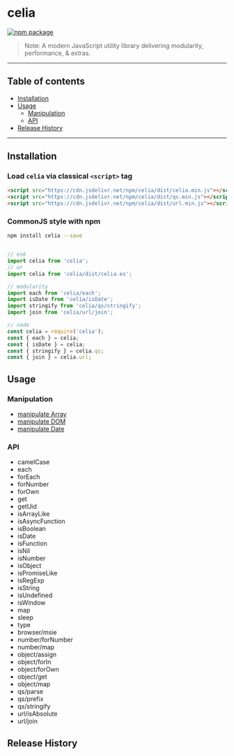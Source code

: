 # celia

[![npm package](https://nodei.co/npm/celia.png?downloads=true&downloadRank=true&stars=true)](https://www.npmjs.com/package/celia)

> Note:  A modern JavaScript utility library delivering modularity, performance, & extras.

---

## Table of contents

  - [Installation](#Installation)
  - [Usage](#Usage)
    - [Manipulation](#Manipulation)
    - [API](#API)
  - [Release History](#Release-History)

---

## Installation

### Load `celia` via classical `<script>` tag

```html
<script src="https://cdn.jsdelivr.net/npm/celia/dist/celia.min.js"></script>
<script src="https://cdn.jsdelivr.net/npm/celia/dist/qs.min.js"></script>
<script src="https://cdn.jsdelivr.net/npm/celia/dist/url.min.js"></script>
```

### CommonJS style with npm

```bash
npm install celia --save
```

```javascript

// es6
import celia from 'celia';
// or
import celia from 'celia/dist/celia.es';

// modularity
import each from 'celia/each';
import isDate from 'celia/isDate';
import stringify from 'celia/qs/stringify';
import join from 'celia/url/join';

// node
const celia = require('celia');
const { each } = celia;
const { isDate } = celia;
const { stringify } = celia.qs;
const { join } = celia.url;

```

## Usage

### Manipulation

  - [manipulate Array](https://www.npmjs.com/package/kick-array)
  - [manipulate DOM](https://www.npmjs.com/package/kick-dom)
  - [manipulate Date](https://www.npmjs.com/package/kick-date)

### API

  - camelCase
  - each
  - forEach
  - forNumber
  - forOwn
  - get
  - getUid
  - isArrayLike
  - isAsyncFunction
  - isBoolean
  - isDate
  - isFunction
  - isNil
  - isNumber
  - isObject
  - isPromiseLike
  - isRegExp
  - isString
  - isUndefined
  - isWindow
  - map
  - sleep
  - type
  - browser/msie
  - number/forNumber
  - number/map
  - object/assign
  - object/forIn
  - object/forOwn
  - object/get
  - object/map
  - qs/parse
  - qs/prefix
  - qs/stringify
  - url/isAbsolute
  - url/join
  
## Release History

